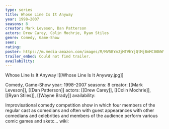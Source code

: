 ```yaml
---
type: series
title: Whose Line Is It Anyway
year: 1998–2007
seasons: 8
creator: Mark Leveson, Dan Patterson
actors: Drew Carey, Colin Mochrie, Ryan Stiles
genre: Comedy, Game-Show
seen:
rating: 
poster: https://m.media-amazon.com/images/M/MV5BYmJjMTVhYjQtMjBmMC00NWYxLTk2YmEtYWIxZDUzYjljZTYxXkEyXkFqcGdeQXVyNTA4NzY1MzY@._V1_SX300.jpg
trailer_embed: Could not find trailer.
availability:
---
```

Whose Line Is It Anyway
![[Whose Line Is It Anyway.jpg]]

Comedy, Game-Show
year: 1998–2007
seasons: 8
creator: [[Mark Leveson]], [[Dan Patterson]]
actors: [[Drew Carey]], [[Colin Mochrie]], [[Ryan Stiles]], [[Wayne Brady]]
availability:

Improvisational comedy competition show in which four members of the regular cast as comedians and often with guest appearances with other comedians and celebrities and members of the audience perform various comic games and sketc...
wiki: 


